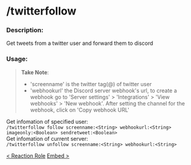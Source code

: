 # /twitterfollow

### Description:
Get tweets from a twitter user and forward them to discord<br>

### Usage:
> **Take Note**:<br>
> - 'screenname' is the twitter tag(@) of twitter user
> - 'webhookurl' the Discord server webhook's url, to create a webhook go to 'Server settings' > 'Integrations' > 'View webhooks' > 'New webhook'. After setting the channel for the webhook, click on 'Copy webhook URL'<br>

Get infomation of specified user:<br>
`/twitterfollow follow screenname:<String> webhookurl:<String> imageonly:<Boolean> sendretweet:<Boolean>`<br>
Get infomation of current server:<br>
`/twitterfollow unfollow screenname:<String> webhookurl:<String>`<br>

<a class="button prev" href="./#/commands/utilitycommands/reactrole" role="button">< Reaction Role</a>
<a class="button next" href="./#/commands/utilitycommands/embed" role="button">Embed ></a>